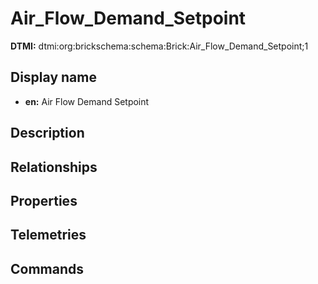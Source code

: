 # Air_Flow_Demand_Setpoint
**DTMI:** dtmi:org:brickschema:schema:Brick:Air_Flow_Demand_Setpoint;1
## Display name
- **en:** Air Flow Demand Setpoint
## Description
## Relationships
## Properties
## Telemetries
## Commands
